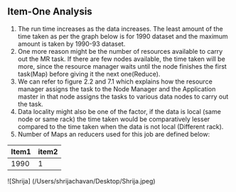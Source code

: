 ## Item-One Analysis

1.	The run time increases as the data increases. The least amount of the time taken as per the graph below is for 1990 dataset and the maximum amount is taken by 1990-93 dataset.
2.	One more reason might be the number of resources available to carry out the MR task. If there are few nodes available, the time taken will be more, since the resource manager waits until the node finishes the first task(Map) before giving it the next one(Reduce).
3.	We can refer to figure 2.2 and 7.1 which explains how the resource manager assigns the task to the Node Manager and the Application master in that node assigns the tasks to various data nodes to carry out the task.
4.	Data locality might also be one of the factor, if the data is local (same node or same rack) the time taken would be comparatively lesser compared to the time taken when the data is not local (Different rack). 
5.	Number of Maps an reducers used for this job are defined below:

Item1 | item2
-------  | --------
1990 |1

![Shrija] 
(/Users/shrijachavan/Desktop/Shrija.jpeg)
